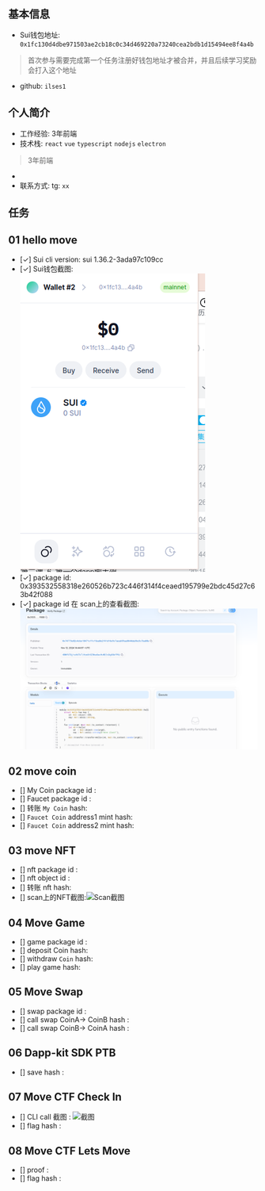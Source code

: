 ## 基本信息
- Sui钱包地址: `0x1fc130d4dbe971503ae2cb18c0c34d469220a73240cea2bdb1d15494ee8f4a4b`
> 首次参与需要完成第一个任务注册好钱包地址才被合并，并且后续学习奖励会打入这个地址
- github: `ilses1`

## 个人简介
- 工作经验: 3年前端
- 技术栈: `react` `vue` `typescript` `nodejs` `electron`
> 3年前端 
- 
- 联系方式: tg: `xx` 

## 任务

##   01 hello move  
- [✓] Sui cli version: sui 1.36.2-3ada97c109cc
- [✓] Sui钱包截图: ![Sui钱包截图](./imgs/image.png)
- [✓] package id: 0x393532558318e260526b723c446f314f4ceaed195799e2bdc45d27c63b42f088
- [✓] package id 在 scan上的查看截图:![Scan截图](./imgs/2024-11-12_22-47.png)

##   02 move coin
- [] My Coin package id : 
- [] Faucet package id : 
- [] 转账 `My Coin` hash:
- [] `Faucet Coin` address1 mint hash:
- [] `Faucet Coin` address2 mint hash:

##   03 move NFT
- [] nft package id :
- [] nft object id : 
- [] 转账 nft  hash:
- [] scan上的NFT截图:![Scan截图](./images/你的图片地址)

##   04 Move Game
- [] game package id :
- [] deposit Coin hash:
- [] withdraw `Coin` hash:
- [] play game hash:

##   05 Move Swap
- [] swap package id :
- [] call swap CoinA-> CoinB  hash :
- [] call swap CoinB-> CoinA  hash :

##   06 Dapp-kit SDK PTB
- [] save hash :

##   07 Move CTF Check In
- [] CLI call 截图 : ![截图](./images/你的图片地址)
- [] flag hash :

##   08 Move CTF Lets Move
- [] proof : 
- [] flag hash :
